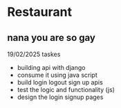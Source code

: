# Restaurant

## nana you are so gay

19/02/2025 taskes

- building api with django
- consume it using java script
- build login logout sign up apis
- test the logic and functionality (js)
- design the login signup pages